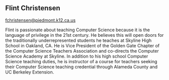 ## Flint Christensen

[fchristensen@piedmont.k12.ca.us](mailto:fchristensen@piedmont.k12.ca.us)

Flint is passionate about teaching Computer Science because it is the language of privilege in the 21st century.  He believes this will open doors for the traditionally underrepresented students he teaches at Skyline High School in Oakland, CA.  He is Vice President of the Golden Gate Chapter of the Computer Science Teachers Association and co-directs the Computer Science Academy at Skyline.  In addition to his high school Computer Science teaching duties, he is instructor of a course for teachers seeking their Computer Science teaching credential through Alameda County and UC Berkeley Extension.
